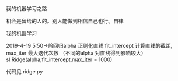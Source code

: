 我的机器学习之路

机会是留给的人的。别人能做到相信自己也行。自律

我的机器学习

2019-4-19 5:50->岭回归alpha 正则化直线  fit_intercept 计算直线的截距, max_iter 最大迭代次数 （不同的alpha 对直线得到影响较大）
sl.Ridge(alpha,fit_intercept,max_iter = 1000)

代码见 ridge.py 
